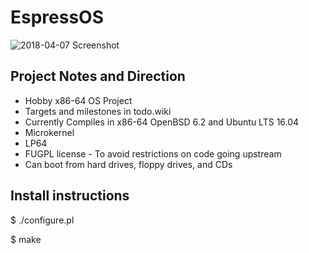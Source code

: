 # EspressOS

![2018-04-07 Screenshot](https://jonrob.net/tmp/Screenshot%202018-04-07.png)

## Project Notes and Direction
* Hobby x86-64 OS Project
* Targets and milestones in todo.wiki
* Currently Compiles in x86-64 OpenBSD 6.2 and Ubuntu LTS 16.04
* Microkernel
* LP64
* FUGPL license - To avoid restrictions on code going upstream
* Can boot from hard drives, floppy drives, and CDs
## Install instructions
$ ./configure.pl

$ make

